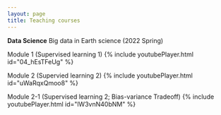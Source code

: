 ```yaml
---
layout: page
title: Teaching courses
---
```


__Data Science__
Big data in Earth science (2022 Spring)<br/>

Module 1 (Supervised learning 1)
{% include youtubePlayer.html id="04_hEsTFeUg" %}<br/>

Module 2 (Supervied learning 2)
{% include youtubePlayer.html id="uWaRqxQmoo8" %}<br/>

Module 2-1 (Supervised learning 2; Bias-variance Tradeoff)
{% include youtubePlayer.html id="lW3vnN40bNM" %}<br/>

